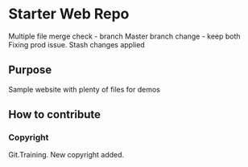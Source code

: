 # Starter Web Repo

Multiple file merge check - branch
Master branch change - keep both
Fixing prod issue. Stash changes applied

## Purpose

Sample website with plenty of files for demos

## How to contribute

### Copyright

Git.Training.
New copyright added.
